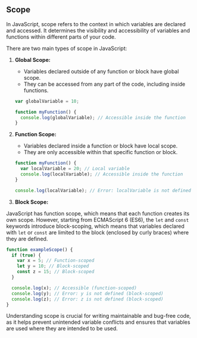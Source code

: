 ## Scope
In JavaScript, scope refers to the context in which variables are declared and accessed. It determines the visibility and accessibility of variables and functions within different parts of your code.

There are two main types of scope in JavaScript:

1. **Global Scope:**
   - Variables declared outside of any function or block have global scope.
   - They can be accessed from any part of the code, including inside functions.

   ```javascript
   var globalVariable = 10;

   function myFunction() {
     console.log(globalVariable); // Accessible inside the function
   }
   ```

2. **Function Scope:**
   - Variables declared inside a function or block have local scope.
   - They are only accessible within that specific function or block.

   ```javascript
   function myFunction() {
     var localVariable = 20; // Local variable
     console.log(localVariable); // Accessible inside the function
   }

   console.log(localVariable); // Error: localVariable is not defined
   ```

3. **Block Scope:**

JavaScript has function scope, which means that each function creates its own scope. However, starting from ECMAScript 6 (ES6), the `let` and `const` keywords introduce block-scoping, which means that variables declared with `let` or `const` are limited to the block (enclosed by curly braces) where they are defined.

```javascript
function exampleScope() {
  if (true) {
    var x = 5; // Function-scoped
    let y = 10; // Block-scoped
    const z = 15; // Block-scoped
  }

  console.log(x); // Accessible (function-scoped)
  console.log(y); // Error: y is not defined (block-scoped)
  console.log(z); // Error: z is not defined (block-scoped)
}
```

Understanding scope is crucial for writing maintainable and bug-free code, as it helps prevent unintended variable conflicts and ensures that variables are used where they are intended to be used.